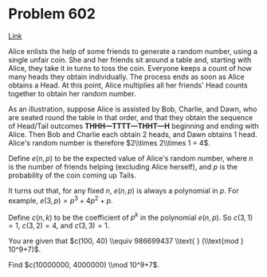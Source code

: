 # Problem 602

[Link](https://projecteuler.net/problem=602)

Alice enlists the help of some friends to generate a random number, using a single unfair coin. She and her friends sit around a table and, starting with Alice, they take it in turns to toss the coin. Everyone keeps a count of how many heads they obtain individually. The process ends as soon as Alice obtains a Head. At this point, Alice multiplies all her friends' Head counts together to obtain her random number. 

As an illustration, suppose Alice is assisted by Bob, Charlie, and Dawn, who are seated round the table in that order, and that they obtain the sequence of Head/Tail outcomes **THHH—TTTT—THHT—H** beginning and ending with Alice. Then Bob and Charlie each obtain 2 heads, and Dawn obtains 1 head. Alice's random number is therefore $2\\times 2\\times 1 = 4$. 

Define $e(n, p)$ to be the expected value of Alice's random number, where $n$ is the number of friends helping (excluding Alice herself), and $p$ is the probability of the coin coming up Tails. 

It turns out that, for any fixed $n$, $e(n, p)$ is always a polynomial in $p$. For example, $e(3, p) = p^3 + 4p^2 + p$. 

Define $c(n, k)$ to be the coefficient of $p^k$ in the polynomial $e(n, p)$. So $c(3, 1) = 1$, $c(3, 2) = 4$, and $c(3, 3) = 1$. 

You are given that $c(100, 40) \\equiv 986699437 \\text{ } (\\text{mod } 10^9+7)$. 

Find $c(10000000, 4000000) \\mod 10^9+7$.

